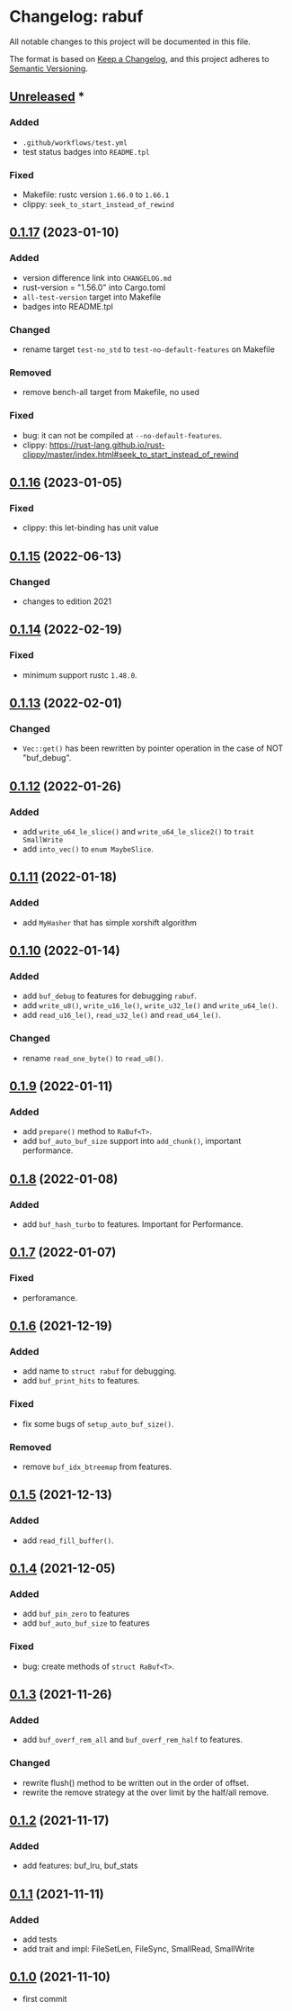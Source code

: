 # Changelog: rabuf

All notable changes to this project will be documented in this file.

The format is based on [Keep a Changelog](https://keepachangelog.com/en/1.0.0/),
and this project adheres to [Semantic Versioning](https://semver.org/spec/v2.0.0.html).

## [Unreleased] *
### Added
* `.github/workflows/test.yml`
* test status badges into `README.tpl`

### Fixed
* Makefile: rustc version `1.66.0` to `1.66.1`
* clippy: `seek_to_start_instead_of_rewind`


## [0.1.17] (2023-01-10)
### Added
* version difference link into `CHANGELOG.md`
* rust-version = "1.56.0" into Cargo.toml
* `all-test-version` target into Makefile
* badges into README.tpl

### Changed
* rename target `test-no_std` to `test-no-default-features` on Makefile

### Removed
* remove bench-all target from Makefile, no used

### Fixed
* bug: it can not be compiled at `--no-default-features`.
* clippy: https://rust-lang.github.io/rust-clippy/master/index.html#seek_to_start_instead_of_rewind

## [0.1.16] (2023-01-05)
### Fixed
* clippy: this let-binding has unit value

## [0.1.15] (2022-06-13)
### Changed
* changes to edition 2021

## [0.1.14] (2022-02-19)
### Fixed
* minimum support rustc `1.48.0`.

## [0.1.13] (2022-02-01)
### Changed
* `Vec::get()` has been rewritten by pointer operation in the case of NOT "buf_debug".

## [0.1.12] (2022-01-26)
### Added
* add `write_u64_le_slice()` and `write_u64_le_slice2()` to `trait SmallWrite`
* add `into_vec()` to `enum MaybeSlice`.

## [0.1.11] (2022-01-18)
### Added
* add `MyHasher` that has simple xorshift algorithm

## [0.1.10] (2022-01-14)
### Added
* add `buf_debug` to features for debugging `rabuf`.
* add `write_u8()`, `write_u16_le()`, `write_u32_le()` and `write_u64_le()`.
* add `read_u16_le()`, `read_u32_le()` and `read_u64_le()`.

### Changed
* rename `read_one_byte()` to `read_u8()`.

## [0.1.9] (2022-01-11)
### Added
* add `prepare()` method to `RaBuf<T>`.
* add `buf_auto_buf_size` support into `add_chunk()`, important performance.

## [0.1.8] (2022-01-08)
### Added
* add `buf_hash_turbo` to features. Important for Performance.

## [0.1.7] (2022-01-07)
### Fixed
* perforamance.

## [0.1.6] (2021-12-19)
### Added
* add name to `struct rabuf` for debugging.
* add `buf_print_hits` to features.

### Fixed
* fix some bugs of `setup_auto_buf_size()`.

### Removed
* remove `buf_idx_btreemap` from features.


## [0.1.5] (2021-12-13)
### Added
* add `read_fill_buffer()`.

## [0.1.4] (2021-12-05)
### Added
* add `buf_pin_zero` to features
* add `buf_auto_buf_size` to features

### Fixed
* bug: create methods of `struct RaBuf<T>`.

## [0.1.3] (2021-11-26)
### Added
* add `buf_overf_rem_all` and `buf_overf_rem_half` to features.

### Changed
* rewrite flush() method to be written out in the order of offset.
* rewrite the remove strategy at the over limit by the half/all remove.

## [0.1.2] (2021-11-17)
### Added
* add features: buf_lru, buf_stats

## [0.1.1] (2021-11-11)
### Added
* add tests
* add trait and impl: FileSetLen, FileSync, SmallRead, SmallWrite

## [0.1.0] (2021-11-10)
* first commit

[Unreleased]: https://github.com/aki-akaguma/rabuf/compare/v0.1.17..HEAD
[0.1.17]: https://github.com/aki-akaguma/rabuf/compare/v0.1.16..v0.1.17
[0.1.16]: https://github.com/aki-akaguma/rabuf/compare/v0.1.15..v0.1.16
[0.1.15]: https://github.com/aki-akaguma/rabuf/compare/v0.1.14..v0.1.15
[0.1.14]: https://github.com/aki-akaguma/rabuf/compare/v0.1.13..v0.1.14
[0.1.13]: https://github.com/aki-akaguma/rabuf/compare/v0.1.12..v0.1.13
[0.1.12]: https://github.com/aki-akaguma/rabuf/compare/v0.1.11..v0.1.12
[0.1.11]: https://github.com/aki-akaguma/rabuf/compare/v0.1.10..v0.1.11
[0.1.10]: https://github.com/aki-akaguma/rabuf/compare/v0.1.9..v0.1.10
[0.1.9]: https://github.com/aki-akaguma/rabuf/compare/v0.1.8..v0.1.9
[0.1.8]: https://github.com/aki-akaguma/rabuf/compare/v0.1.7..v0.1.8
[0.1.7]: https://github.com/aki-akaguma/rabuf/compare/v0.1.6..v0.1.7
[0.1.6]: https://github.com/aki-akaguma/rabuf/compare/v0.1.5..v0.1.6
[0.1.5]: https://github.com/aki-akaguma/rabuf/compare/v0.1.4..v0.1.5
[0.1.4]: https://github.com/aki-akaguma/rabuf/compare/v0.1.3..v0.1.4
[0.1.3]: https://github.com/aki-akaguma/rabuf/compare/v0.1.2..v0.1.3
[0.1.2]: https://github.com/aki-akaguma/rabuf/compare/v0.1.1..v0.1.2
[0.1.1]: https://github.com/aki-akaguma/rabuf/compare/v0.1.0..v0.1.1
[0.1.0]: https://github.com/aki-akaguma/rabuf/releases/tag/v0.1.0
